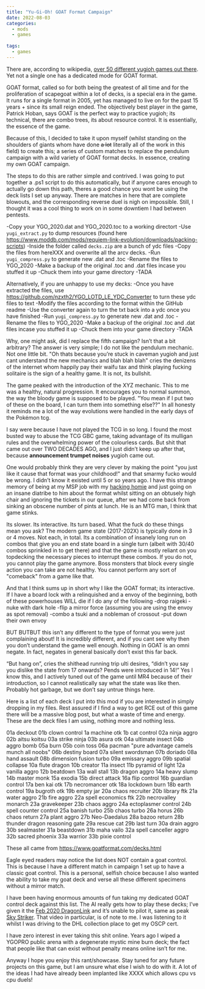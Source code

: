 ```yaml
---
title: "Yu-Gi-Oh! GOAT Format Campaign"
date: 2022-08-03
categories:
  - mods
  - games
  
tags:
  - games
---
```


There are, according to wikipedia, [over 50 different yugioh games out there](https://en.wikipedia.org/wiki/List_of_Yu-Gi-Oh!_video_games). Yet not a single one has a dedicated mode for GOAT format.

GOAT format, called so for both being the greatest of all time and for the proliferation of scapegoat within a lot of decks, is a special era in the game. It runs for a single format in 2005, yet has managed to live on for the past 15 years + since its small reign ended. The objectively best player in the game, Patrick Hoban, says GOAT is the perfect way to practice yugioh; its technical, there are combo trees, its about resource control. It is essentially, the essence of the game. 

Because of this, I decided to take it upon myself (whilst standing on the shoulders of giants whom have done ~~a lot~~ literally all of the work in this field) to create this; a series of custom matches to replace the pendulum campaign with a wild variety of GOAT format decks. In essence, creating my own GOAT campaign.

The steps to do this are rather simple and contrived. I was going to put together a .ps1 script to do this automatically, but if anyone cares enough to actually go down this path, theres a good chance you wont be using the deck lists I set up anyway. There are matches in here that are complete blowouts, and the corresponding reverse duel is nigh on impossible. Still, I thought it was a cool thing to work on in some downtiem I had between pentests.

-Copy your YGO_2020.dat and YGO_2020.toc to a working directort
-Use `yugi_extract.py` to dump resources (found here https://www.moddb.com/mods/requiem-link-evolution/downloads/packing-scripts)
-Inside the folder called ``decks.zip`` are a bunch of ydc files
-Copy the files from hereXXX and overwrite all the arcv decks.
-Run `yugi_compress.py` to generate new .dat and .toc
-Rename the files to YGO_2020
-Make a backup of the original .toc and .dat files incase you stuffed it up
-Chuck them into your game directory 
-TADA

Alternatively, if you are unhappy to use my decks:
-Once you have extracted the files, use https://github.com/nzxth2/YGO_LOTD_LE_YDC_Converter to turn these ydc files to text
-Modify the files according to the format within the GitHub readme 
-Use the converter again to turn the txt back into a ydc once you have finished
-Run `yugi_compress.py` to generate new .dat and .toc
-Rename the files to YGO_2020
-Make a backup of the original .toc and .dat files incase you stuffed it up
-Chuck them into your game directory 
-TADA

Why, one might ask, did I replace the fifth campaign? Isn’t that a bit arbitrary? The answer is very simple; I do not like the pendulum mechanic. Not one little bit. "Oh thats because you’re stuck in caveman yugioh and just cant understand the new mechanics and blah blah blah" cries the denizens of the internet whom happily pay their waifu tax and think playing fucking solitaire is the sign of a healthy game. It is not, its bullshit.

The game peaked with the introduction of the XYZ mechanic. This to me was a healthy, natural progression. It encourages you to normal summon, the way the bloody game is supposed to be played. "You mean if I put two of these on the board, I can turn them into something else??" In all honesty it reminds me a lot of the way evolutions were handled in the early days of the Pokémon tcg. 

I say were because I have not played the TCG in so long. I found the most busted way to abuse the TCG GBC game, taking advantage of its mulligan rules and the overwhelming power of the colourless cards. But shit that came out over TWO DECADES AGO, and I just didn’t keep up after that, because **announcement trumpet noises** yugioh came out.

One would probably think they are very clever by making the point "you just like it cause that format was your childhood!" and that smarmy fucko would be wrong. I didn’t know it existed until 5 or so years ago. I have this strange memory of being at my MSP job with my [hacking homie](https://kymb0.github.io/) and just going on an insane diatribe to him about the format whilst sitting on an obtusely high chair and ignoring the tickets in our queue, after we had come back from sinking an obscene number of pints at lunch. He is an MTG man, I think that game stinks.

Its slower. Its interactive. Its turn based. What the fuck do these things mean you ask? The modern game state (2017-202X) is typically done in 3 or 4 moves. Not each, in total. Its a combination of insanely long run on combos that give you an end state board in a single turn (albeit with 30/40 combos sprinkled in to get there) and that the game is mostly reliant on you topdecking the necessary pieces to interrupt these combos. If you do not, you cannot play the game anymore. Boss monsters that block every single action you can take are not healthy. You cannot perform any sort of "comeback" from a game like that.

And that I think sums up in short why I like the GOAT format; its interactive. If I have a board lock with a relinquished and a envoy of the beginning, both of these powerhouses WILL die if I do any of the following
-drop raigeki
-nuke with dark hole
-flip a mirror force (assuming you are using the envoy as spot removal)
-combo a tsuki and a nobleman of crossout
-put down their own envoy

BUT BUTBUT this isn’t any different to the type of format you were just complaining about! It is incredibly different, and if you cant see why then you don’t understand the game well enough. Nothing in GOAT is an omni negate. In fact, negates in general basically don’t exist this far back.

“But hang on”, cries the shithead running trip ulti desires, “didn’t you say you dislike the state from 17 onwards? Pends were introduced in 14!” Yes I know this, and I actively tuned out of the game until MR4 because of their introduction, so I cannot realistically say what the state was like then. Probably hot garbage, but we don’t say untrue things here.

Here is a list of each deck I put into this mod if you are interested in simply dropping in my files. Rest assured if I find a way to get RCE out of this game there will be a massive blog post, but what a waste of time and energy. These are the deck files I am using, nothing more and nothing less.

01a deckout
01b clown control
1a machine otk
1b cat control
02a ninja aggro
02b aitsu koitsu
03a strike ninja
03b asura otk
04a ultimate insect
04b aggro bomb
05a burn
05b coin toss
06a pacman "pure advantage camels munch all noobs"
06b destiny board
07a silent swordsman
07b doriado
08a hand assault
08b dimension fusion turbo
09a emissary aggro
09b spatial collapse
10a flute dragon
10b creator
11a insect
11b pyramid of light
12a vanilla aggro
12b beatdown
13a wall stall
13b dragon aggro
14a heavy slump
14b master monk
15a exodia
15b direct attack
16a flip control
16b guardian control
17a ben kai otk
17b necromancer otk
18a lockdown burn
18b earth control
19a bugroth otk
19b empty jar
20a chaos recruiter
20b library ftk
21a water aggro
21b fire aggro
22a spell economics ftk
22b necrovalley monarch
23a gravekeeper
23b chaos aggro
24a ectoplasmer control
24b spell counter control
25a banish turbo
25b chaos turbo
26a horus
26b chaos return
27a plant aggro
27b Neo-Daedalus
28a bazoo return
28b thunder dragon reasoning gate
29a rescue cat
29b last turn
30a drain aggro
30b sealmaster
31a beastdown
31b maha vailo
32a spell canceller aggro
32b sacred phoenix
33a warrior
33b pixie control

These all came from https://www.goatformat.com/decks.html

Eagle eyed readers may notice the list does NOT contain a goat control. This is because I have a different match in campaign 1 set up to have a classic goat control. This is a personal, selfish choice because I also wanted the ability to take my goat deck and verse all these different specimens without a mirror match. 

I have been having enormous amounts of fun taking my dedicated GOAT control deck against this list. The AI really gets how to play these decks; I’ve given it the [Feb 2020 DragonLink](https://www.youtube.com/watch?v=xBX-dOaNA-g) and it’s unable to pilot it, same as peak [Sky Striker](https://www.youtube.com/watch?v=f3qzP3xZbX0). That video in particular, is of note to me. I was listening to it whilst I was driving to the DHL collection place to get my OSCP cert. 

I have zero interest in ever taking this shit online. Years ago I wiped a YGOPRO public arena with a degenerate mystic mine burn deck; the fact that people like that can exist without penalty means online isn’t for me.   

Anyway I hope you enjoy this rant/showcase. Stay tuned for any future projects on this game, but I am unsure what else I wish to do with it. A lot of the ideas I had have already been implanted like XXXX which allows cpu vs cpu duels!
